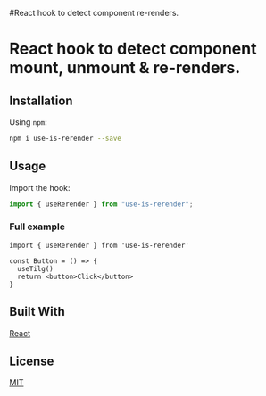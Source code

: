 #React hook to detect  component re-renders.

# React hook to detect component mount, unmount & re-renders.

## Installation

Using `npm`:

```bash
npm i use-is-rerender --save
```

## Usage

Import the hook:

```javascript
import { useRerender } from "use-is-rerender";
```

### Full example

```
import { useRerender } from 'use-is-rerender'

const Button = () => {
  useTilg()
  return <button>Click</button>
}

```

## Built With

[React](https://reactjs.org/)

## License

[MIT](./LICENSE.md)
